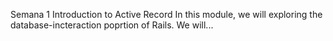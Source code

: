 Semana 1
Introduction to Active Record
In this module, we will exploring the database-incteraction poprtion of Rails. We will...
